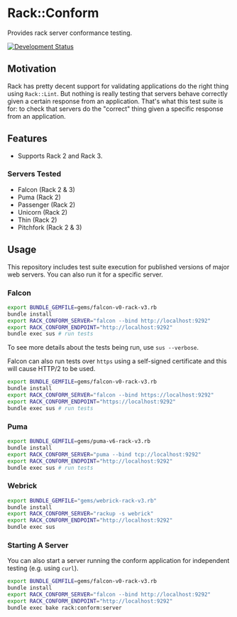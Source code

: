 # Rack::Conform

Provides rack server conformance testing.

[![Development Status](https://github.com/socketry/rack-conform/workflows/Test/badge.svg)](https://github.com/socketry/rack-conform/actions?workflow=Test)

## Motivation

Rack has pretty decent support for validating applications do the right thing using `Rack::Lint`. But nothing is really testing that servers behave correctly given a certain response from an application. That's what this test suite is for: to check that servers do the "correct" thing given a specific response from an application.

## Features

  - Supports Rack 2 and Rack 3.

### Servers Tested

  - Falcon (Rack 2 & 3)
  - Puma (Rack 2)
  - Passenger (Rack 2)
  - Unicorn (Rack 2)
  - Thin (Rack 2)
  - Pitchfork (Rack 2 & 3)

## Usage

This repository includes test suite execution for published versions of major web servers. You can also run it for a specific server.

### Falcon

``` bash
export BUNDLE_GEMFILE=gems/falcon-v0-rack-v3.rb
bundle install
export RACK_CONFORM_SERVER="falcon --bind http://localhost:9292"
export RACK_CONFORM_ENDPOINT="http://localhost:9292"
bundle exec sus # run tests
```

To see more details about the tests being run, use `sus --verbose`.

Falcon can also run tests over `https` using a self-signed certificate and this will cause HTTP/2 to be used.

``` bash
export BUNDLE_GEMFILE=gems/falcon-v0-rack-v3.rb
bundle install
export RACK_CONFORM_SERVER="falcon --bind https://localhost:9292"
export RACK_CONFORM_ENDPOINT="https://localhost:9292"
bundle exec sus # run tests
```

### Puma

``` bash
export BUNDLE_GEMFILE=gems/puma-v6-rack-v3.rb
bundle install
export RACK_CONFORM_SERVER="puma --bind tcp://localhost:9292"
export RACK_CONFORM_ENDPOINT="http://localhost:9292"
bundle exec sus # run tests
```

### Webrick

``` bash
export BUNDLE_GEMFILE="gems/webrick-rack-v3.rb"
bundle install
export RACK_CONFORM_SERVER="rackup -s webrick"
export RACK_CONFORM_ENDPOINT="http://localhost:9292"
bundle exec sus
```

### Starting A Server

You can also start a server running the conform application for independent testing (e.g. using `curl`).

``` bash
export BUNDLE_GEMFILE=gems/falcon-v0-rack-v3.rb
bundle install
export RACK_CONFORM_SERVER="falcon --bind http://localhost:9292"
export RACK_CONFORM_ENDPOINT="http://localhost:9292"
bundle exec bake rack:conform:server
```
